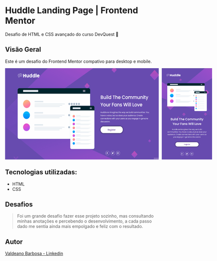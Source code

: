 # Huddle Landing Page | Frontend Mentor
Desafio de HTML e CSS avançado do curso DevQuest 🚀

## Visão Geral

Este é um desafio do Frontend Mentor compativo para desktop e mobile.

<div style="display: flex; gap: 10px;">
  <img src="./src/images/desktop.gif" height="300" alt="gif da tela incial do projeto"/>
  <img src="./src/images/mobile.png" height="300" alt="tela inicial no mobile"/>
</div>

## Tecnologias utilizadas:
- HTML
- CSS

## Desafios
> Foi um grande desafio fazer esse projeto sozinho, mas consultando minhas anotações e percebendo o desenvolvimento, a cada passo dado me sentia ainda mais empolgado e feliz com o resultado.

## Autor

[Valdeano Barbosa - Linkedin](https://www.linkedin.com/in/valdeanofilho/)
